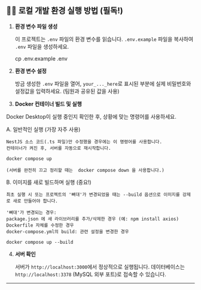 ## 🏃‍♂️ 로컬 개발 환경 실행 방법 (필독!)

1.  **환경 변수 파일 생성**

    이 프로젝트는 `.env` 파일의 환경 변수를 읽습니다. `.env.example` 파일을 복사하여 `.env` 파일을 생성하세요.

    cp .env.example .env
  

2.  **환경 변수 설정**

    방금 생성한 `.env` 파일을 열어, `your_..._here`로 표시된 부분에 실제 비밀번호와 설정값을 입력하세요. (팀원과 공유된 값을 사용)

3.  **Docker 컨테이너 빌드 및 실행**

Docker Desktop이 실행 중인지 확인한 후, 상황에 맞는 명령어를 사용하세요.

A. 일반적인 실행 (가장 자주 사용)

    NestJS 소스 코드(.ts 파일)만 수정했을 경우에는 이 명령어를 사용합니다.
    컨테이너가 켜진 후, 서버를 자동으로 재시작합니다.

    docker compose up

    (서버를 완전히 끄고 정리할 때는  docker compose down 을 사용합니다.)


B. 이미지를 새로 빌드하며 실행 (중요!)

    최초 실행 시 또는 프로젝트의 '뼈대'가 변경되었을 때는 --build 옵션으로 이미지를 강제로 새로 만들어야 합니다.

    '뼈대'가 변경되는 경우:
    package.json 에 새 라이브러리를 추가/삭제한 경우 (예: npm install axios)
    Dockerfile 자체를 수정한 경우
    docker-compose.yml의 build: 관련 설정을 변경한 경우
    
    docker compose up --build
    

4.  **서버 확인**

    서버가 `http://localhost:3000`에서 정상적으로 실행됩니다.
    데이터베이스는 `http://localhost:3378` (MySQL 외부 포트)로 접속할 수 있습니다.

---



